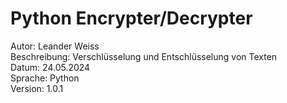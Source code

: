 # Python Encrypter/Decrypter

Autor: Leander Weiss <br/>
Beschreibung: Verschlüsselung und Entschlüsselung von Texten <br/>
Datum: 24.05.2024 <br/>
Sprache: Python <br/>
Version: 1.0.1